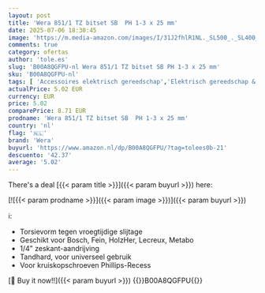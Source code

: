 ```yaml
---
layout: post
title: 'Wera 851/1 TZ bitset SB  PH 1-3 x 25 mm'
date: 2025-07-06 18:30:45
image: 'https://m.media-amazon.com/images/I/31J2fhlR1NL._SL500_._SL400_.jpg'
comments: true
category: ofertas
author: 'tole.es'
slug: 'B00A8QGFPU-nl Wera 851/1 TZ bitset SB PH 1-3 x 25 mm'
sku: 'B00A8QGFPU-nl'
tags: [ 'Accessoires elektrisch gereedschap','Elektrisch gereedschap & handgereedschap','Klussen & gereedschap','Schroevendraaieraccessoires','Schroevendraaierbitsets','wera','🇳🇱', ]
actualPrice: 5.02 EUR
currency: EUR
price: 5.02
comparePrice: 8.71 EUR
prodname: 'Wera 851/1 TZ bitset SB  PH 1-3 x 25 mm'
country: 'nl'
flag: '🇳🇱'
brand: 'Wera'
buyurl: 'https://www.amazon.nl/dp/B00A8QGFPU/?tag=tolees0b-21'
descuento: '42.37'
average: '5.02'
---
```


There's a deal [{{< param title >}}]({{< param buyurl >}})  here:

[![{{< param prodname >}}]({{< param image >}})]({{< param buyurl >}})

ℹ️:

- Torsievorm tegen vroegtijdige slijtage
- Geschikt voor Bosch, Fein, HolzHer, Lecreux, Metabo
- 1/4" zeskant-aandrijving
- Tandhard, voor universeel gebruik
- Voor kruiskopschroeven Phillips-Recess

[🛒 Buy it now!!]({{< param buyurl >}})
{{<world>}}B00A8QGFPU{{</world>}}

